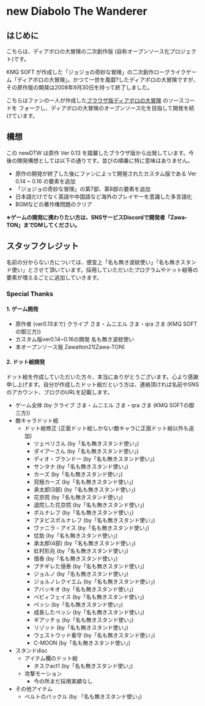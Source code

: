 # new Diabolo The Wanderer


## はじめに
こちらは、ディアボロの大冒険の二次創作版 (自称オープンソース化プロジェクト)です。

KMQ SOFT が作成した「ジョジョの奇妙な冒険」の二次創作ローグライクゲーム「ディアボロの大冒険」。かつて一世を風靡?したディアボロの大冒険ですが、その原作版の開発は2008年9月30日を持って終了しました。

こちらはファンの一人が作成した[ブラウザ版ディアボロの大冒険](https://github.com/newDTW/newDTW.github.io) のソースコードを
フォークし、ディアボロの大冒険のオープンソース化を目指して開発を続けています。

## 構想
この newDTW は原作 Ver 0.13 を踏襲したブラウザ版から出発しています。今後の開発構想としては以下の通りです。並びの順番に特に意味はありません。

- 原作の開発が終了した後にファンによって開発されたカスタム版である Ver 0.14 ~ 0.16 の要素を追加
- 「ジョジョの奇妙な冒険」の第7部、第8部の要素を追加
- 日本語だけでなく英語や中国語など海外のプレイヤーを意識した多言語化
- BGMなどの著作権問題のクリア


**※ゲームの開発に携わりたい方は、SNSサービスDiscordで開発者「Zawa-TON」までDMしてください。**


## スタッフクレジット
名前の分からない方については、便宜上「名も無き波紋使い」「名も無きスタンド使い」とさせて頂いています。採用していただいたプログラムやドット絵等の要素が増えるごとに追加していきます。

### Special Thanks
#### 1. ゲーム開発
- 原作者 (ver0.13まで)
	クライブ さま・ムニエル さま・qra さま (KMQ SOFTの御三方))
- カスタム版ver0.14~0.16の開発
	名も無き波紋使い
- 本オープンソース版
	Zawatton21(Zawa-TON)

#### 2. ドット絵開発
ドット絵を作成していただいた方々、本当にありがとうございます。心より感謝申し上げます。自分が作成したドット絵だという方は、連絡頂ければ名前やSNSのアカウント、ブログのURLを記載します。
- ゲーム全体 (by クライブ さま・ムニエル さま・qra さま (KMQ SOFTの御三方))
- 敵キャラドット絵
	- ドット絵修正 (正面ドット絵しかない敵キャラに正面ドット絵以外も追加)
		- ツェペリさん (by「名も無きスタンド使い」)
		- ダイアーさん (by「名も無きスタンド使い」)
		- ディオ・ブランドー (by「名も無きスタンド使い」)
		- サンタナ (by「名も無きスタンド使い」)
		- カーズ (by「名も無きスタンド使い」)
		- 究極カーズ (by「名も無きスタンド使い」)
		- 承太郎(3部) (by「名も無きスタンド使い」)
		- 花京院 (by「名も無きスタンド使い」)
		- 退院した花京院 (by「名も無きスタンド使い」)
		- ポルナレフ (by「名も無きスタンド使い」)
		- アヌビスポルナレフ (by「名も無きスタンド使い」)
		- ヴァニラ・アイス (by「名も無きスタンド使い」)
		- 仗助 (by「名も無きスタンド使い」)
		- 承太郎(4部) (by「名も無きスタンド使い」)
		- 虹村形兆 (by「名も無きスタンド使い」)
		- 億泰 (by「名も無きスタンド使い」)
		- ブチギレた億泰 (by「名も無きスタンド使い」)
		- ジョルノ (by「名も無きスタンド使い」)
		- ジョルノレクイエム (by「名も無きスタンド使い」)
		- アバッキオ (by「名も無きスタンド使い」)
		- ベビィフェイス (by「名も無きスタンド使い」)
		- ペッシ (by「名も無きスタンド使い」)
		- 成長したペッシ (by「名も無きスタンド使い」)
		- ギアッチョ (by「名も無きスタンド使い」)
		- リゾット (by「名も無きスタンド使い」)
		- ウェストウッド看守 (by「名も無きスタンド使い」)
		- C-MOON (by「名も無きスタンド使い」)
- スタンドdisc
	- アイテム欄のドット絵
		- タスクact1 (by「名も無きスタンド使い」)
	- 攻撃モーション
		- 今の所まだ採用実績なし
- その他アイテム
	- ベルトのバックル (by 「名も無きスタンド使い」)
